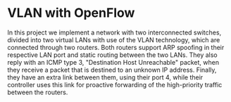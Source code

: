 # VLAN with OpenFlow
In this project we implement a network with two interconnected switches, divided into two virtual LANs with use of the VLAN technology, which are connected through two routers. 
Both routers support ARP spoofing in their respective LAN port and static routing between the two LANs. They also reply with an ICMP type 3, "Destination Host Unreachable" packet, 
when they receive a packet that is destined to an unknown IP address. Finally, they have an extra link between them, using their port 4, while their controller uses this link for proactive forwarding 
of the high-priority traffic between the routers. 
